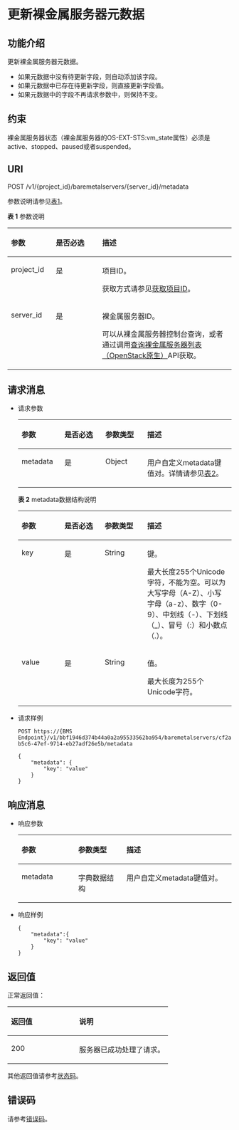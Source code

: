 # 更新裸金属服务器元数据<a name="ZH-CN_TOPIC_0131703289"></a>

## 功能介绍<a name="section61558535185333"></a>

更新裸金属服务器元数据。

-   如果元数据中没有待更新字段，则自动添加该字段。
-   如果元数据中已存在待更新字段，则直接更新字段值。
-   如果元数据中的字段不再请求参数中，则保持不变。

## 约束<a name="section559147123915"></a>

裸金属服务器状态（裸金属服务器的OS-EXT-STS:vm\_state属性）必须是active、stopped、paused或者suspended。

## URI<a name="section47451206185333"></a>

POST /v1/\{project\_id\}/baremetalservers/\{server\_id\}/metadata

参数说明请参见[表1](#table18618337185333)。

**表 1**  参数说明

<a name="table18618337185333"></a>
<table><thead align="left"><tr id="row17183202185333"><th class="cellrowborder" valign="top" width="19.99%" id="mcps1.2.4.1.1"><p id="p49662088185333"><a name="p49662088185333"></a><a name="p49662088185333"></a>参数</p>
</th>
<th class="cellrowborder" valign="top" width="20.7%" id="mcps1.2.4.1.2"><p id="p63206191185333"><a name="p63206191185333"></a><a name="p63206191185333"></a>是否必选</p>
</th>
<th class="cellrowborder" valign="top" width="59.309999999999995%" id="mcps1.2.4.1.3"><p id="p19427838185333"><a name="p19427838185333"></a><a name="p19427838185333"></a>描述</p>
</th>
</tr>
</thead>
<tbody><tr id="row30151070185333"><td class="cellrowborder" valign="top" width="19.99%" headers="mcps1.2.4.1.1 "><p id="p26317623185333"><a name="p26317623185333"></a><a name="p26317623185333"></a>project_id</p>
</td>
<td class="cellrowborder" valign="top" width="20.7%" headers="mcps1.2.4.1.2 "><p id="p51352688185333"><a name="p51352688185333"></a><a name="p51352688185333"></a>是</p>
</td>
<td class="cellrowborder" valign="top" width="59.309999999999995%" headers="mcps1.2.4.1.3 "><p id="p37593705"><a name="p37593705"></a><a name="p37593705"></a>项目ID。</p>
<p id="p652825144113"><a name="p652825144113"></a><a name="p652825144113"></a>获取方式请参见<a href="获取项目ID.md">获取项目ID</a>。</p>
</td>
</tr>
<tr id="row56472316185333"><td class="cellrowborder" valign="top" width="19.99%" headers="mcps1.2.4.1.1 "><p id="p10854909185333"><a name="p10854909185333"></a><a name="p10854909185333"></a>server_id</p>
</td>
<td class="cellrowborder" valign="top" width="20.7%" headers="mcps1.2.4.1.2 "><p id="p6832475185333"><a name="p6832475185333"></a><a name="p6832475185333"></a>是</p>
</td>
<td class="cellrowborder" valign="top" width="59.309999999999995%" headers="mcps1.2.4.1.3 "><p id="p16559613185333"><a name="p16559613185333"></a><a name="p16559613185333"></a>裸金属服务器ID。</p>
<p id="p29791113277"><a name="p29791113277"></a><a name="p29791113277"></a>可以从裸金属服务器控制台查询，或者通过调用<a href="查询裸金属服务器列表（OpenStack原生）.md">查询裸金属服务器列表（OpenStack原生）</a>API获取。</p>
</td>
</tr>
</tbody>
</table>

## 请求消息<a name="section14818796185333"></a>

-   请求参数

    <a name="table52485804185333"></a>
    <table><thead align="left"><tr id="row22430249185333"><th class="cellrowborder" valign="top" width="20.1%" id="mcps1.1.5.1.1"><p id="p4910858185333"><a name="p4910858185333"></a><a name="p4910858185333"></a>参数</p>
    </th>
    <th class="cellrowborder" valign="top" width="19.139999999999997%" id="mcps1.1.5.1.2"><p id="p62235249185333"><a name="p62235249185333"></a><a name="p62235249185333"></a>是否必选</p>
    </th>
    <th class="cellrowborder" valign="top" width="19.62%" id="mcps1.1.5.1.3"><p id="p7890371185333"><a name="p7890371185333"></a><a name="p7890371185333"></a>参数类型</p>
    </th>
    <th class="cellrowborder" valign="top" width="41.14%" id="mcps1.1.5.1.4"><p id="p35140330185333"><a name="p35140330185333"></a><a name="p35140330185333"></a>描述</p>
    </th>
    </tr>
    </thead>
    <tbody><tr id="row27794510185333"><td class="cellrowborder" valign="top" width="20.1%" headers="mcps1.1.5.1.1 "><p id="p36762838185333"><a name="p36762838185333"></a><a name="p36762838185333"></a>metadata</p>
    </td>
    <td class="cellrowborder" valign="top" width="19.139999999999997%" headers="mcps1.1.5.1.2 "><p id="p24999915185333"><a name="p24999915185333"></a><a name="p24999915185333"></a>是</p>
    </td>
    <td class="cellrowborder" valign="top" width="19.62%" headers="mcps1.1.5.1.3 "><p id="p11727220185333"><a name="p11727220185333"></a><a name="p11727220185333"></a>Object</p>
    </td>
    <td class="cellrowborder" valign="top" width="41.14%" headers="mcps1.1.5.1.4 "><p id="p26317995185333"><a name="p26317995185333"></a><a name="p26317995185333"></a>用户自定义metadata键值对。详情请参见<a href="#table59792218185333">表2</a>。</p>
    </td>
    </tr>
    </tbody>
    </table>

    **表 2**  metadata数据结构说明

    <a name="table59792218185333"></a>
    <table><thead align="left"><tr id="row39910345185333"><th class="cellrowborder" valign="top" width="20.1%" id="mcps1.2.5.1.1"><p id="p11512487185333"><a name="p11512487185333"></a><a name="p11512487185333"></a>参数</p>
    </th>
    <th class="cellrowborder" valign="top" width="18.81%" id="mcps1.2.5.1.2"><p id="p60096221185333"><a name="p60096221185333"></a><a name="p60096221185333"></a>是否必选</p>
    </th>
    <th class="cellrowborder" valign="top" width="19.98%" id="mcps1.2.5.1.3"><p id="p35955732185333"><a name="p35955732185333"></a><a name="p35955732185333"></a>参数类型</p>
    </th>
    <th class="cellrowborder" valign="top" width="41.11%" id="mcps1.2.5.1.4"><p id="p26733171185333"><a name="p26733171185333"></a><a name="p26733171185333"></a>描述</p>
    </th>
    </tr>
    </thead>
    <tbody><tr id="row15890112034514"><td class="cellrowborder" valign="top" width="20.1%" headers="mcps1.2.5.1.1 "><p id="p1089262011454"><a name="p1089262011454"></a><a name="p1089262011454"></a>key</p>
    </td>
    <td class="cellrowborder" valign="top" width="18.81%" headers="mcps1.2.5.1.2 "><p id="p18894122014512"><a name="p18894122014512"></a><a name="p18894122014512"></a>是</p>
    </td>
    <td class="cellrowborder" valign="top" width="19.98%" headers="mcps1.2.5.1.3 "><p id="p220493014454"><a name="p220493014454"></a><a name="p220493014454"></a>String</p>
    </td>
    <td class="cellrowborder" valign="top" width="41.11%" headers="mcps1.2.5.1.4 "><p id="p19894192011457"><a name="p19894192011457"></a><a name="p19894192011457"></a>键。</p>
    <p id="p146113814453"><a name="p146113814453"></a><a name="p146113814453"></a>最大长度255个Unicode字符，不能为空。可以为大写字母（A-Z）、小写字母（a-z）、数字（0-9）、中划线（-）、下划线（_）、冒号（:）和小数点（.）。</p>
    </td>
    </tr>
    <tr id="row17903267185333"><td class="cellrowborder" valign="top" width="20.1%" headers="mcps1.2.5.1.1 "><p id="p40878540185333"><a name="p40878540185333"></a><a name="p40878540185333"></a>value</p>
    </td>
    <td class="cellrowborder" valign="top" width="18.81%" headers="mcps1.2.5.1.2 "><p id="p22827413185333"><a name="p22827413185333"></a><a name="p22827413185333"></a>是</p>
    </td>
    <td class="cellrowborder" valign="top" width="19.98%" headers="mcps1.2.5.1.3 "><p id="p37081126185333"><a name="p37081126185333"></a><a name="p37081126185333"></a>String</p>
    </td>
    <td class="cellrowborder" valign="top" width="41.11%" headers="mcps1.2.5.1.4 "><p id="p999582373317"><a name="p999582373317"></a><a name="p999582373317"></a>值。</p>
    <p id="p58906615396"><a name="p58906615396"></a><a name="p58906615396"></a>最大长度为255个Unicode字符。</p>
    </td>
    </tr>
    </tbody>
    </table>

-   请求样例

    ```
    POST https://{BMS Endpoint}/v1/bbf1946d374b44a0a2a95533562ba954/baremetalservers/cf2a8b97-b5c6-47ef-9714-eb27adf26e5b/metadata
    ```

    ```
    {
        "metadata": {
            "key": "value"
        }
    }
    ```


## 响应消息<a name="section22254218185333"></a>

-   响应参数

    <a name="table48150236185333"></a>
    <table><thead align="left"><tr id="row64499137185333"><th class="cellrowborder" valign="top" width="26.52%" id="mcps1.1.4.1.1"><p id="p57047574185333"><a name="p57047574185333"></a><a name="p57047574185333"></a>参数</p>
    </th>
    <th class="cellrowborder" valign="top" width="22.6%" id="mcps1.1.4.1.2"><p id="p57450759185333"><a name="p57450759185333"></a><a name="p57450759185333"></a>参数类型</p>
    </th>
    <th class="cellrowborder" valign="top" width="50.88%" id="mcps1.1.4.1.3"><p id="p22999934185333"><a name="p22999934185333"></a><a name="p22999934185333"></a>描述</p>
    </th>
    </tr>
    </thead>
    <tbody><tr id="row51055328185333"><td class="cellrowborder" valign="top" width="26.52%" headers="mcps1.1.4.1.1 "><p id="p41840919185333"><a name="p41840919185333"></a><a name="p41840919185333"></a>metadata</p>
    </td>
    <td class="cellrowborder" valign="top" width="22.6%" headers="mcps1.1.4.1.2 "><p id="p33671307185333"><a name="p33671307185333"></a><a name="p33671307185333"></a>字典数据结构</p>
    </td>
    <td class="cellrowborder" valign="top" width="50.88%" headers="mcps1.1.4.1.3 "><p id="p51647808185333"><a name="p51647808185333"></a><a name="p51647808185333"></a>用户自定义metadata键值对。</p>
    </td>
    </tr>
    </tbody>
    </table>

-   响应样例

    ```
    {
        "metadata":{
            "key": "value"
        }
    } 
    ```


## 返回值<a name="section868814916514"></a>

正常返回值：

<a name="zh-cn_topic_0106040941_table753804619176"></a>
<table><thead align="left"><tr id="zh-cn_topic_0106040941_row10735134615172"><th class="cellrowborder" valign="top" width="42.42%" id="mcps1.1.3.1.1"><p id="zh-cn_topic_0106040941_p19735204616177"><a name="zh-cn_topic_0106040941_p19735204616177"></a><a name="zh-cn_topic_0106040941_p19735204616177"></a>返回值</p>
</th>
<th class="cellrowborder" valign="top" width="57.58%" id="mcps1.1.3.1.2"><p id="zh-cn_topic_0106040941_p207355465176"><a name="zh-cn_topic_0106040941_p207355465176"></a><a name="zh-cn_topic_0106040941_p207355465176"></a>说明</p>
</th>
</tr>
</thead>
<tbody><tr id="zh-cn_topic_0106040941_row1473514621713"><td class="cellrowborder" valign="top" width="42.42%" headers="mcps1.1.3.1.1 "><p id="zh-cn_topic_0106040941_p13735144611178"><a name="zh-cn_topic_0106040941_p13735144611178"></a><a name="zh-cn_topic_0106040941_p13735144611178"></a>200</p>
</td>
<td class="cellrowborder" valign="top" width="57.58%" headers="mcps1.1.3.1.2 "><p id="zh-cn_topic_0106040941_p207351246161711"><a name="zh-cn_topic_0106040941_p207351246161711"></a><a name="zh-cn_topic_0106040941_p207351246161711"></a>服务器已成功处理了请求。</p>
</td>
</tr>
</tbody>
</table>

其他返回值请参考[状态码](状态码.md)。

## 错误码<a name="section14752650154917"></a>

请参考[错误码](错误码.md)。

